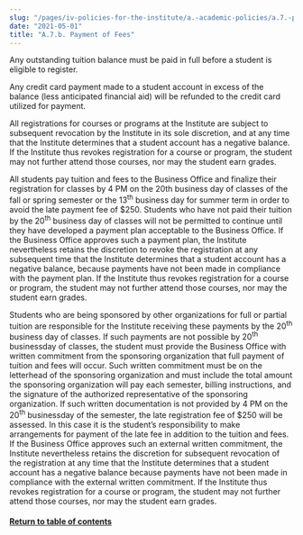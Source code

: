 ```yaml
---
slug: "/pages/iv-policies-for-the-institute/a.-academic-policies/a.7.-policies-concerning-enrollment-and-payment-fees/a.7.b.-payment-of-fees"
date: "2021-05-01"
title: "A.7.b. Payment of Fees"
---
```


Any outstanding tuition balance must be paid in full before a student is eligible to register.

Any credit card payment made to a student account in excess of the balance (less anticipated financial aid) will be refunded to the credit card utilized for payment.

All registrations for courses or programs at the Institute are subject to subsequent revocation by the Institute in its sole discretion, and at any time that the Institute determines that a student account has a negative balance. If the Institute thus revokes registration for a course or program, the student may not further attend those courses, nor may the student earn grades.

All students pay tuition and fees to the Business Office and finalize their registration for classes by 4 PM on the 20th business day of classes of the fall or spring semester or the 13<sup>th</sup> business day for summer term in order to avoid the late payment fee of $250\. Students who have not paid their tuition by the 20<sup>th</sup> business day of classes will not be permitted to continue until they have developed a payment plan acceptable to the Business Office. If the Business Office approves such a payment plan, the Institute nevertheless retains the discretion to revoke the registration at any subsequent time that the Institute determines that a student account has a negative balance, because payments have not been made in compliance with the payment plan. If the Institute thus revokes registration for a course or program, the student may not further attend those courses, nor may the student earn grades.

Students who are being sponsored by other organizations for full or partial tuition are responsible for the Institute receiving these payments by the 20<sup>th</sup> business day of classes. If such payments are not possible by 20<sup>th</sup> businessday of classes, the student must provide the Business Office with written commitment from the sponsoring organization that full payment of tuition and fees will occur. Such written commitment must be on the letterhead of the sponsoring organization and must include the total amount the sponsoring organization will pay each semester, billing instructions, and the signature of the authorized representative of the sponsoring organization. If such written documentation is not provided by 4 PM on the 20<sup>th</sup> businessday of the semester, the late registration fee of $250 will be assessed. In this case it is the student’s responsibility to make arrangements for payment of the late fee in addition to the tuition and fees. If the Business Office approves such an external written commitment, the Institute nevertheless retains the discretion for subsequent revocation of the registration at any time that the Institute determines that a student account has a negative balance because payments have not been made in compliance with the external written commitment. If the Institute thus revokes registration for a course or program, the student may not further attend those courses, nor may the student earn grades.

#### [Return to table of contents](http://www.middlebury.edu/pages/iv-policies-for-the-institute/a.-academic-policies/a.7.-policies-concerning-enrollment-and-payment-fees)
